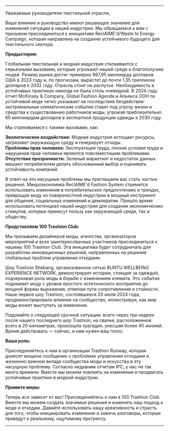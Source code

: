 ---

Уважаемые руководители текстильной отрасли,

Ваше влияние и руководство имеют решающее значение для изменения ситуации в нашей индустрии. Мы обращаемся к вам с призывом присоединиться к инициативе ReclAIME'd/Waste to Energy Campaign, которая направлена на создание устойчивого будущего для текстильного сектора.

**Предыстория:**

Глобальная текстильная и модная индустрия сталкивается с серьезными вызовами, которые угрожают нашей среде и благополучию людей. Размер рынка достиг примерно 987,95 миллиарда долларов США в 2023 году и, по прогнозам, вырастет до почти 1,35 триллиона долларов к 2032 году. Отрасль стоит на распутье. Необходимость в устойчивых практиках никогда не была столь очевидной. В 2024 году отчет McKinsey & Company, Global Fashion Agenda и Альянса ООН по устойчивой моде четко указывает на последствия бездействия: экстремальные климатические события ставят под угрозу жизни и средства к существованию работников моды, угрожая приблизительно 65 миллиардам долларов в экспортной продукции одежды к 2030 году.

Мы сталкиваемся с такими вызовами, как:

**Экологическое воздействие:** Модная индустрия истощает ресурсы, загрязняет окружающую среду и генерирует отходы.  
**Проблемы прав человека:** Эксплуатация труда, плохие условия труда и нарушения прав человека являются повсеместными проблемами.  
**Отсутствие прозрачности:** Зеленый маркетинг и недостаток данных мешают потребителям делать обоснованный выбор и оценивать устойчивость компаний.  

В ответ на эти насущные проблемы мы приглашаем вас стать частью решения. Микроэкономика ReclAIME'd Fashion System стремится использовать изменения в потребительских предпочтениях и трендах, превращая моду из поверхностной индустрии в мощный инструмент для общения, социальных изменений и демократии. Пришло время использовать потенциал нашей индустрии для создания экономических стимулов, которые принесут пользу как окружающей среде, так и обществу.

**Представляем 100 Trashion Club:**

Мы призываем дизайнеров моды, агентства, организаторов мероприятий и всех заинтересованных участников присоединиться к нашему 100 Trashion Club. Эта инициатива будет сотрудничать для разработки инновационных решений, направленных на решение глобальных проблем управления отходами.

Шоу Trashion Shebang, организованное сетью BUNTU WELLBEING EXPERIENCE NETWORK, демонстрирует истории, стоящие за одеждой, подчеркивая роль моды в борьбе с изменением климата. Это событие поднимает моду с уровня простого эстетического восприятия до мощной формы выражения, отмечая пути сопротивления и стойкости. Наше первое шоу Trashion, состоявшееся 20 июля 2024 года, продемонстрировало влияние на сообщество, иллюстрируя, как мир моды может выступать за изменения.

Подумайте о следующей срочной ситуации: всего через три недели после нашего последнего шоу Trashion, на свалке, расположенной всего в 20 километрах, произошла трагедия, унесшая более 40 жизней. Время действовать — сейчас, и нам нужен ваш голос.

**Ваша роль:**

Присоединяйтесь к нам в организации Trashion Runway, которая донесет мощное сообщение о проблемах управления отходами и жизненно важном вкладе сообщества моды и искусства в эту насущную проблему. Согласно недавним отчетам IPC, у нас не так много времени. Вместе мы можем повлиять на изменения и продвигать устойчивые практики в модной индустрии.

**Примите меры:**

Теперь все зависит от вас! Присоединяйтесь к нам в 100 Trashion Club. Вместе мы можем создать значимые решения и изменить наш подход к моде и отходам. Давайте использовать нашу креативность и страсть для того, чтобы инициировать изменения и зажечь разговоры, которые приведут к реальному, ощутимому прогрессу.

---